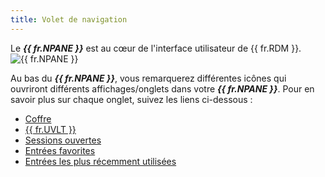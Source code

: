 ```yaml
---
title: Volet de navigation
---
```

Le ***{{ fr.NPANE }}*** est au cœur de l'interface utilisateur de {{ fr.RDM }}.  
![{{ fr.NPANE }}](https://webdevolutions.azureedge.net/docs/fr/rdm/mac/clip4409.png) 

Au bas du ***{{ fr.NPANE }}***, vous remarquerez différentes icônes qui ouvriront différents affichages/onglets dans votre ***{{ fr.NPANE }}***. Pour en savoir plus sur chaque onglet, suivez les liens ci-dessous :  

* [Coffre](/fr/rdm/mac/commands/view/vaults/) 
* [{{ fr.UVLT }}](/fr/rdm/mac/user-interface/navigation-pane/user-vault/) 
* [Sessions ouvertes](/fr/rdm/mac/commands/view/opened-sessions/) 
* [Entrées favorites](/fr/rdm/mac/user-interface/navigation-pane/favorite-entries/) 
* [Entrées les plus récemment utilisées](/fr/rdm/mac/user-interface/navigation-pane/most-recently-used-entries/) 
